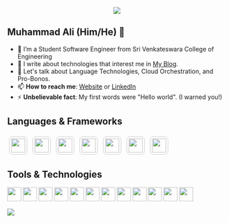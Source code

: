 <p align="center"><img src="https://i.imgur.com/A6bWGFl.gif"/></p>

## Muhammad Ali (Him/He) 🌻
- 🔭 I’m a Student Software Engineer from Sri Venkateswara College of Engineering
- 👯 I write about technologies that interest me in [My Blog](https://thekrishna.in/blogs).
- 💬 Let's talk about Language Technologies, Cloud Orchestration, and Pro-Bonos.
- 📫 **How to reach me**: [Website](https://thekrishna.in/) or [LinkedIn](https://linkedin.com/in/krishnaalagiri/)
- ⚡ **Unbelievable fact**: My first words were "Hello world". (I warned you!)


## Languages & Frameworks
<span style="display:inline-block; border:1px solid #ccc; border-radius:8px; padding:4px; margin:4px;">
  <img height="32" width="32" src="https://cdn.jsdelivr.net/gh/devicons/devicon/icons/c/c-original.svg" />
</span>

<span style="display:inline-block; border:1px solid #ccc; border-radius:8px; padding:4px; margin:4px;">
  <img height="32" width="32" src="https://cdn.jsdelivr.net/gh/devicons/devicon/icons/cplusplus/cplusplus-original.svg" />
</span>

<span style="display:inline-block; border:1px solid #ccc; border-radius:8px; padding:4px; margin:4px;">
  <img height="32" width="32" src="https://cdn.jsdelivr.net/gh/devicons/devicon/icons/javascript/javascript-original.svg" />
</span>

<span style="display:inline-block; border:1px solid #ccc; border-radius:8px; padding:4px; margin:4px;">
  <img height="32" width="32" src="https://cdn.jsdelivr.net/gh/devicons/devicon/icons/react/react-original.svg" />
</span>

<span style="display:inline-block; border:1px solid #ccc; border-radius:8px; padding:4px; margin:4px;">
  <img height="32" width="32" src="https://cdn.jsdelivr.net/gh/devicons/devicon/icons/redux/redux-original.svg" />
</span>

<span style="display:inline-block; border:1px solid #ccc; border-radius:8px; padding:4px; margin:4px;">
  <img height="32" width="32" src="https://cdn.jsdelivr.net/gh/devicons/devicon/icons/nodejs/nodejs-original.svg" />
</span>

<span style="display:inline-block; border:1px solid #ccc; border-radius:8px; padding:4px; margin:4px;">
  <img height="32" width="32" src="https://cdn.jsdelivr.net/gh/devicons/devicon/icons/express/express-original.svg" />
</span>

## Tools & Technologies
<img height="32" width="32" src="https://cdn.jsdelivr.net/gh/devicons/devicon/icons/html5/html5-original.svg" /> <img height="32" width="32" src="https://cdn.jsdelivr.net/gh/devicons/devicon/icons/css3/css3-original.svg" /> <img height="32" width="32" src="https://cdn.jsdelivr.net/gh/devicons/devicon/icons/tailwindcss/tailwindcss-plain.svg" /> <img height="32" width="32" src="https://cdn.jsdelivr.net/gh/devicons/devicon/icons/mongodb/mongodb-original.svg" /> <img height="32" width="32" src="https://cdn.jsdelivr.net/gh/devicons/devicon/icons/git/git-original.svg" /> <img height="32" width="32" src="https://cdn.jsdelivr.net/gh/devicons/devicon/icons/github/github-original.svg" /> <img height="32" width="32" src="https://www.vectorlogo.zone/logos/getpostman/getpostman-icon.svg" /> <img height="32" width="32" src="https://cdn.jsdelivr.net/gh/devicons/devicon/icons/figma/figma-original.svg" /> <img height="32" width="32" src="https://cdn.jsdelivr.net/gh/devicons/devicon/icons/docker/docker-original.svg" /> <img height="32" width="32" src="https://cdn.jsdelivr.net/gh/devicons/devicon/icons/kubernetes/kubernetes-plain.svg" /> <img height="32" width="32" src="https://cdn.jsdelivr.net/gh/devicons/devicon/icons/jenkins/jenkins-original.svg" /> <img height="32" width="32" src="https://cdn.jsdelivr.net/gh/devicons/devicon/icons/selenium/selenium-original.svg" />


<img src="https://imgur.com/rilHVxA.png"/>

